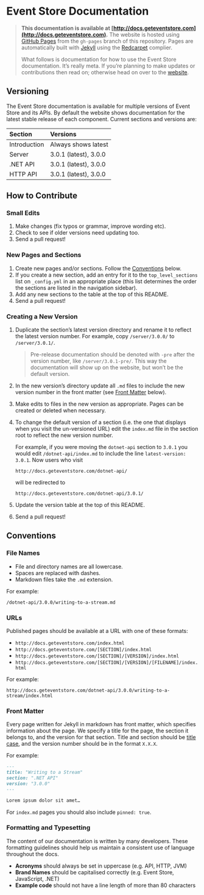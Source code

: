 # Event Store Documentation

> **This documentation is available at [http://docs.geteventstore.com](http://docs.geteventstore.com).** The website is hosted using [GitHub Pages](https://pages.github.com) from the `gh-pages` branch of this repository. Pages are automatically built with [Jekyll](http://jekyllrb.com) using the [Redcarpet](https://github.com/vmg/redcarpet) complier.
>
> What follows is documentation for how to use the Event Store documentation. It’s really meta. If you’re planning to make updates or contributions then read on; otherwise head on over to the [website](http://docs.geteventstore.com).

## Versioning

The Event Store documentation is available for multiple versions of Event Store and its APIs. By default the website shows documentation for the latest stable release of each component. Current sections and versions are:

| Section      | Versions              |
| :----------- | :-------------------- |
| Introduction | Always shows latest   |
| Server       | 3.0.1 (latest), 3.0.0 |
| .NET API     | 3.0.1 (latest), 3.0.0 |
| HTTP API     | 3.0.1 (latest), 3.0.0 |

## How to Contribute

### Small Edits

1. Make changes (fix typos or grammar, improve wording etc).
2. Check to see if older versions need updating too.
3. Send a pull request!

### New Pages and Sections

1. Create new pages and/or sections. Follow the [Conventions](#conventions) below.
2. If you create a new section, add an entry for it to the `top_level_sections` list on `_config.yml` in an appropriate place (this list determines the order the sections are listed in the navigation sidebar).
3. Add any new sections to the table at the top of this README.
4. Send a pull request!

### Creating a New Version

1. Duplicate the section’s latest version directory and rename it to reflect the latest version number. For example, copy `/server/3.0.0/` to `/server/3.0.1/`.

   > Pre-release documentation should be denoted with `-pre` after the version number, like `/server/3.0.1-pre/`. This way the documentation will show up on the website, but won’t be the default version.
2. In the new version’s directory update all `.md` files to include the new version number in the front matter (see [Front Matter](#front-matter) below).
3. Make edits to files in the new version as appropriate. Pages can be created or deleted when necessary.
4. To change the default version of a section (i.e. the one that displays when you visit the un-versioned URL) edit the `index.md` file in the section root to reflect the new version number.

   For example, if you were moving the `dotnet-api` section to `3.0.1` you would edit `/dotnet-api/index.md` to include the line `latest-version: 3.0.1`. Now users who visit

   ```
   http://docs.geteventstore.com/dotnet-api/
   ```

   will be redirected to

   ```
   http://docs.geteventstore.com/dotnet-api/3.0.1/
   ```
4. Update the version table at the top of this README.
5. Send a pull request!

## Conventions

### File Names

- File and directory names are all lowercase.
- Spaces are replaced with dashes.
- Markdown files take the `.md` extension.

For example:

```
/dotnet-api/3.0.0/writing-to-a-stream.md
```

### URLs

Published pages should be available at a URL with one of these formats:

- `http://docs.geteventstore.com/index.html`
- `http://docs.geteventstore.com/[SECTION]/index.html`
- `http://docs.geteventstore.com/[SECTION]/[VERSION]/index.html`
- `http://docs.geteventstore.com/[SECTION]/[VERSION]/[FILENAME]/index.html`

For example:

```
http://docs.geteventstore.com/dotnet-api/3.0.0/writing-to-a-stream/index.html
```

### Front Matter

Every page written for Jekyll in markdown has front matter, which specifies information about the page. We specify a title for the page, the section it belongs to, and the version for that section. Title and section should be [title case](http://en.wiktionary.org/wiki/title_case), and the version number should be in the format `X.X.X`.

For example:
```markdown
---
title: "Writing to a Stream"
section: ".NET API"
version: "3.0.0"
---

Lorem ipsum dolor sit amet…
```

For `index.md` pages you should also include `pinned: true`.

### Formatting and Typesetting

The content of our documentation is written by many developers. These formatting guidelines should help us maintain a consistent use of language throughout the docs.

- **Acronyms** should always be set in uppercase (e.g. API, HTTP, JVM)
- **Brand Names** should be capitalised correctly (e.g. Event Store, JavaScript, .NET)
- **Example code** should not have a line length of more than 80 characters